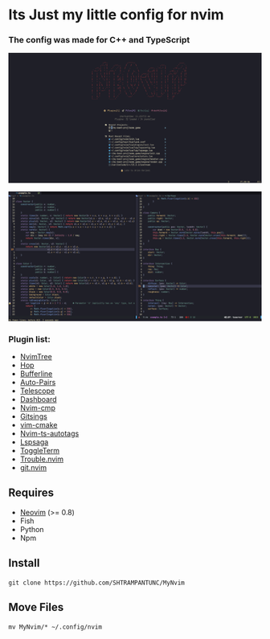<h1>Its Just my little config for nvim</h1> 
  <h3>The config was made for C++ and TypeScript</h3>

![nvim screenshot](./images/nvim-dashboard.png)

<p></p>

![nvim screenshot](./images/nvim-exampleCode.png)

  <p></p>
  <h3>Plugin list:</h3>

- [NvimTree](https://github.com/nvim-tree/nvim-tree.lua)
- [Hop](https://github.com/phaazon/hop.nvim)
- [Bufferline](https://github.com/akinsho/bufferline.nvim)
- [Auto-Pairs](https://github.com/jiangmiao/auto-pairs)
- [Telescope](https://github.com/nvim-telescope/telescope.nvim)
- [Dashboard](https://github.com/nvimdev/dashboard-nvim)
- [Nvim-cmp](https://github.com/hrsh7th/nvim-cmp)
- [Gitsings](https://github.com/lewis6991/gitsigns.nvim)
- [vim-cmake](https://github.com/cdelledonne/vim-cmake)
- [Nvim-ts-autotags](https://github.com/windwp/nvim-ts-autotag)
- [Lspsaga](https://github.com/nvimdev/lspsaga.nvim)
- [ToggleTerm](https://github.com/akinsho/toggleterm.nvim)
- [Trouble.nvim](https://github.com/folke/trouble.nvim)
- [git.nvim](https://github.com/dinhhuy258/git.nvim)

## Requires

- [Neovim](https://neovim.io/) (>= 0.8)
- Fish
- Python
- Npm

## Install

```text
git clone https://github.com/SHTRAMPANTUNC/MyNvim
```

## Move Files

```text
mv MyNvim/* ~/.config/nvim
```
